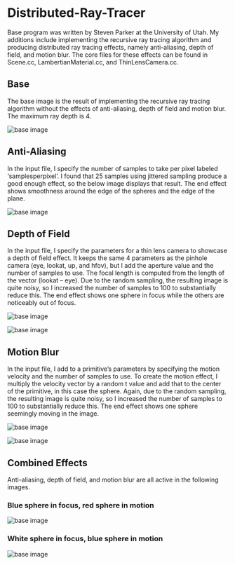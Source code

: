# Distributed-Ray-Tracer
Base program was written by Steven Parker at the University of Utah. My additions include implementing the recursive ray tracing algorithm and producing distributed ray tracing effects, namely anti-aliasing, depth of field, and motion blur. The core files for these effects can be found in Scene.cc, LambertianMaterial.cc, and ThinLensCamera.cc.  

## Base
The base image is the result of implementing the recursive ray tracing algorithm without the effects of anti-aliasing, depth of field and motion blur. The maximum ray depth is 4.  

![base image](./final%20images/base.png)

## Anti-Aliasing
In the input file, I specify the number of samples to take per pixel labeled ‘samplesperpixel’. I found that 25 samples using jittered sampling produce a good enough effect, so the below image displays that result. The end effect shows smoothness around the edge of the spheres and the edge of the plane.  

![base image](./final%20images/anti_aliasing.png)

## Depth of Field
In the input file, I specify the parameters for a thin lens camera to showcase a depth of field effect. It keeps the same 4 parameters as the pinhole camera (eye, lookat, up, and hfov), but I add the aperture value and the number of samples to use. The focal length is computed from the length of the vector (lookat – eye). Due to the random sampling, the resulting image is quite noisy, so I increased the number of samples to 100 to substantially reduce this. The end effect shows one sphere in focus while the others are noticeably out of focus.  

![base image](./final%20images/depth_of_field.png)  

![base image](./final%20images/depth_of_field2.png)

## Motion Blur
In the input file, I add to a primitive’s parameters by specifying the motion velocity and the number of samples to use. To create the motion effect, I multiply the velocity vector by a random t value and add that to the center of the primitive, in this case the sphere. Again, due to the random sampling, the resulting image is quite noisy, so I increased the number of samples to 100 to substantially reduce this. The end effect shows one sphere seemingly moving in the image.  

![base image](./final%20images/motion_blur.png)  

![base image](./final%20images/motion_blur2.png)

## Combined Effects
Anti-aliasing, depth of field, and motion blur are all active in the following images.

### Blue sphere in focus, red sphere in motion
![base image](./final%20images/final.png)  

### White sphere in focus, blue sphere in motion
![base image](./final%20images/final2.png)
